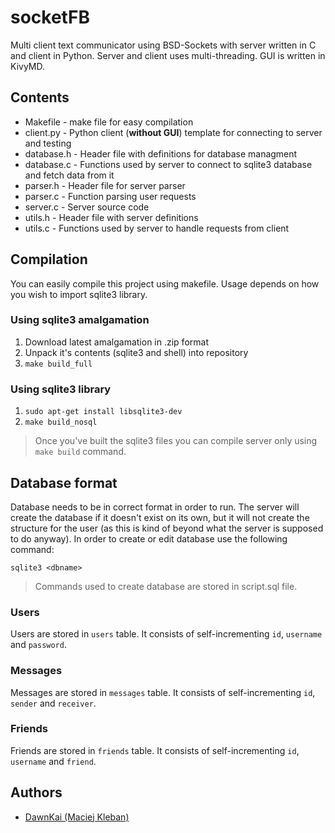 # socketFB
Multi client text communicator using BSD-Sockets with server written in C and client in Python.
Server and client uses multi-threading. GUI is written in KivyMD.

## Contents

* Makefile - make file for easy compilation
* client.py - Python client (**without GUI**) template for connecting to server and testing
* database.h - Header file with definitions for database managment
* database.c - Functions used by server to connect to sqlite3 database and fetch data from it
* parser.h - Header file for server parser
* parser.c - Function parsing user requests
* server.c - Server source code
* utils.h - Header file with server definitions
* utils.c - Functions used by server to handle requests from client

## Compilation

You can easily compile this project using makefile. Usage depends on how you wish to import sqlite3 library.

### Using sqlite3 amalgamation
1. Download latest amalgamation in .zip format
2. Unpack it's contents (sqlite3 and shell) into repository
3. `make build_full`

### Using sqlite3 library
1. `sudo apt-get install libsqlite3-dev`
2. `make build_nosql`


> Once you've built the sqlite3 files you can compile server only using `make build` command.

## Database format

Database needs to be in correct format in order to run. The server will create the database if it doesn't exist on its own, but it will not create the structure for the user (as this is kind of beyond what the server is supposed to do anyway). In order to create or edit database use the following command:

```
sqlite3 <dbname>
```

> Commands used to create database are stored in script.sql file.

### Users
Users are stored in `users` table. It consists of self-incrementing `id`, `username` and `password`.

### Messages
Messages are stored in `messages` table. It consists of self-incrementing `id`, `sender` and `receiver`.

### Friends
Friends are stored in `friends` table. It consists of self-incrementing `id`, `username` and `friend`.

## Authors

* [DawnKai (Maciej Kleban)](https://github.com/Dawnkai/)
